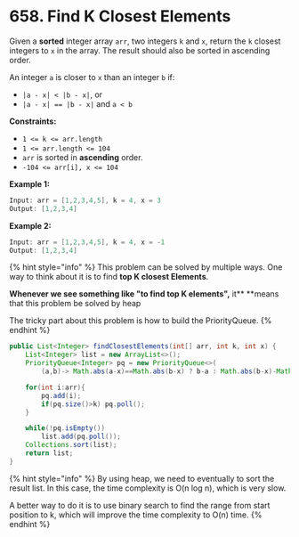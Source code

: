# 658. Find K Closest Elements

Given a **sorted** integer array `arr`, two integers `k` and `x`, return the `k` closest integers to `x` in the array. The result should also be sorted in ascending order.

An integer `a` is closer to `x` than an integer `b` if:

* `|a - x| < |b - x|`, or
* `|a - x| == |b - x|` and `a < b`

**Constraints:**

* `1 <= k <= arr.length`
* `1 <= arr.length <= 104`
* `arr` is sorted in **ascending** order.
* `-104 <= arr[i], x <= 104`

**Example 1:**

```java
Input: arr = [1,2,3,4,5], k = 4, x = 3
Output: [1,2,3,4]
```

**Example 2:**

```java
Input: arr = [1,2,3,4,5], k = 4, x = -1
Output: [1,2,3,4]
```

{% hint style="info" %}
This problem can be solved by multiple ways. One way to think about it is to find **top K closest Elements**.

**Whenever we see something like "to find top K elements",** it** **means that this problem be solved by heap

The tricky part about this problem is how to build the PriorityQueue.
{% endhint %}

```java
public List<Integer> findClosestElements(int[] arr, int k, int x) {
    List<Integer> list = new ArrayList<>();
    PriorityQueue<Integer> pq = new PriorityQueue<>(
        (a,b)-> Math.abs(a-x)==Math.abs(b-x) ? b-a : Math.abs(b-x)-Math.abs(a-x));

    for(int i:arr){
        pq.add(i);
        if(pq.size()>k) pq.poll();
    }

    while(!pq.isEmpty())
        list.add(pq.poll());
    Collections.sort(list);
    return list;
}
```

{% hint style="info" %}
By using heap, we need to eventually to sort the result list. In this case, the time complexity is O(n log n), which is very slow.

A better way to do it is to use binary search to find the range from start position to k, which will improve the time complexity to O(n) time.
{% endhint %}

